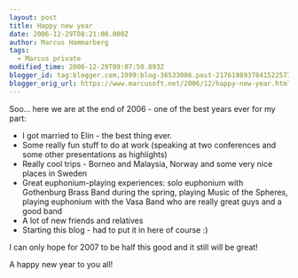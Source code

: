 ```yaml
---
layout: post
title: Happy new year
date: 2006-12-29T08:21:00.000Z
author: Marcus Hammarberg
tags:
  - Marcus private
modified_time: 2006-12-29T09:07:50.893Z
blogger_id: tag:blogger.com,1999:blog-36533086.post-2176198937841522577
blogger_orig_url: https://www.marcusoft.net/2006/12/happy-new-year.html
---
```


Soo... here we are at the end of 2006 - one of the best years ever for my part:

- I got married to Elin - the best thing ever.
- Some really fun stuff to do at work (speaking at two conferences and  some other presentations as highlights)
- Really cool trips - Borneo and Malaysia, Norway and some very nice places in Sweden
- Great euphonium-playing experiences: solo euphonium with Gothenburg Brass Band during the spring, playing Music of the Spheres, playing euphonium with the Vasa Band who are really great guys and a good band
- A lot of new friends and relatives
- Starting this blog - had to put it in here of course :)

I can only hope for 2007 to be half this good and it still will be great!

A happy new year to you all!
